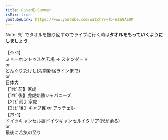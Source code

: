 ```yaml
---
title: GiveME☆Summer
isMix: true
youtubeLink: https://www.youtube.com/watch?v=fD-nJn0ASDM
---
```


Note: ｻﾋﾞでタオルを振り回すのでライブに行く時は**タオルをもっていくようにしましょう**<br /><br />
【ｲﾝﾄﾛ】<br />
<t s=18>ミョーホントゥスケ広場 -> スタンダード</t><br />
or<br />
<t s=17>どんぐりたけし(湘南新宿ラインまで)</t><br />
or<br />
<t s=19>日体大</t><br />
<t s=64>【1ｻﾋﾞ前】</t>家虎<br />
<t s=90>【1ｻﾋﾞ後】</t>虎虎始動ジャパニーズ<br />
<t s=131>【2ｻﾋﾞ前】</t>家虎<br />
<t s=156>【2ｻﾋﾞ後】</t>キャプ翼 or アッチェレ<br />
<t s=221>【ｱｳﾄﾛ】</t><br />
ドイツキャンセル裏ドイツキャンセルイタリア(尺が余る)<br />
or<br />
最後に若気の至り